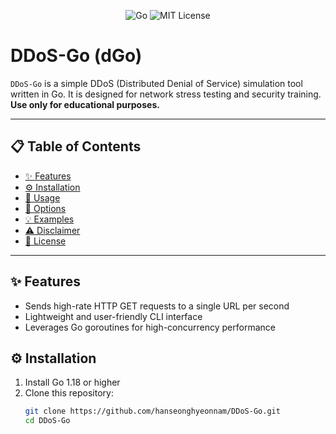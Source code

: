 <!-- WARNING: Use this tool for educational and DDoS protection testing purposes only. Unauthorized use is illegal. -->

<p align="center">
  <img src="https://img.shields.io/badge/Language-Go-blue" alt="Go">
  <img src="https://img.shields.io/badge/License-MIT-green" alt="MIT License">
</p>

# DDoS-Go (dGo)

`DDoS-Go` is a simple DDoS (Distributed Denial of Service) simulation tool written in Go. It is designed for network stress testing and security training. **Use only for educational purposes.**

---

## 📋 Table of Contents
- [✨ Features](#✨-features)
- [⚙️ Installation](#⚙️-installation)
- [🚀 Usage](#🚀-usage)
- [🔧 Options](#🔧-options)
- [💡 Examples](#💡-examples)
- [⚠️ Disclaimer](#⚠️-disclaimer)
- [📄 License](#📄-license)

---

## ✨ Features
- Sends high-rate HTTP GET requests to a single URL per second  
- Lightweight and user-friendly CLI interface  
- Leverages Go goroutines for high-concurrency performance  

## ⚙️ Installation
1. Install Go 1.18 or higher  
2. Clone this repository:
   ```bash
   git clone https://github.com/hanseonghyeonnam/DDoS-Go.git
   cd DDoS-Go
